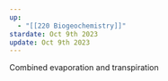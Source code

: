 ```yaml
---
up:
  - "[[220 Biogeochemistry]]"
stardate: Oct 9th 2023
update: Oct 9th 2023
---
```

Combined evaporation and transpiration